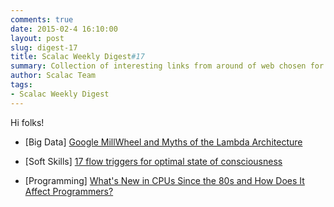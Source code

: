 ```yaml
---
comments: true
date: 2015-02-4 16:10:00
layout: post
slug: digest-17
title: Scalac Weekly Digest#17
summary: Collection of interesting links from around of web chosen for you by Scalac team
author: Scalac Team
tags:
- Scalac Weekly Digest
---
```


Hi folks! 

* \[Big Data\] [Google MillWheel and Myths of the Lambda Architecture](http://www.infoq.com/presentations/millwheel)

* \[Soft Skills\] [17 flow triggers for optimal state of consciousness](http://www.slideshare.net/StevenKotler/17-flow-triggers)
* \[Programming\] [What's New in CPUs Since the 80s and How Does It Affect Programmers?](http://danluu.com/new-cpu-features/)


